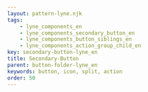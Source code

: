 ```yaml
---
layout: pattern-lyne.njk
tags: 
    - lyne_components_en
    - lyne_components_secondary_button_en
    - lyne_components_button_siblings_en
    - lyne_components_action_group_child_en
key: secondary-button-lyne_en
title: Secondary-Button
parent: button-folder-lyne_en
keywords: button, icon, split, action
order: 50
---
```

